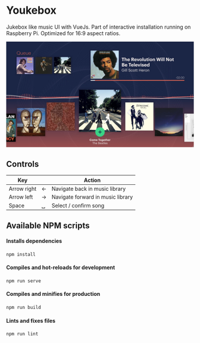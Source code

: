 # Youkebox

Jukebox like music UI with VueJs. Part of interactive installation running on Raspberry Pi. Optimized for 16:9 aspect ratios.

![alt text](src/assets/images/github-screenshot.jpg?raw=true "Screenshot UI Youkebox")

## Controls
| Key | | Action |
|-|-|-|
| Arrow right | ← | Navigate back in music library |
| Arrow left | → | Navigate forward in music library |
| Space | ␣ | Select / confirm song |

## Available NPM scripts

#### Installs dependencies
```
npm install
```

#### Compiles and hot-reloads for development
```
npm run serve
```

#### Compiles and minifies for production
```
npm run build
```

#### Lints and fixes files
```
npm run lint
```
